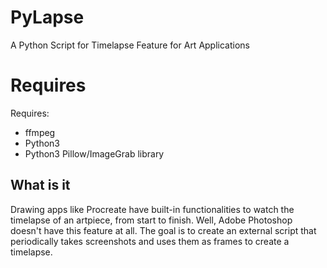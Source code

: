 # PyLapse


A Python Script for Timelapse Feature for Art Applications

# Requires

Requires: 
- ffmpeg
- Python3
- Python3 Pillow/ImageGrab library

## What is it

Drawing apps like Procreate have built-in functionalities to watch the timelapse of an artpiece, from start to finish. Well, Adobe Photoshop doesn't have this feature at all. 
The goal is to create an external script that periodically takes screenshots and uses them as frames to create a timelapse.



